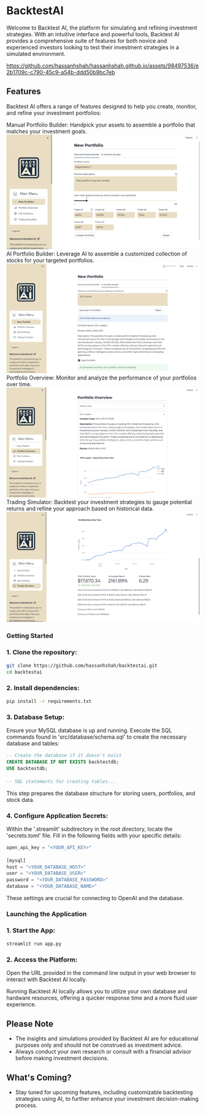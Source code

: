 # BacktestAI

Welcome to Backtest AI, the  platform for simulating and refining investment strategies. With an intuitive interface and powerful tools, Backtest AI provides a comprehensive suite of features for both novice and experienced investors looking to test their investment strategies in a simulated environment.

https://github.com/hassanhshah/hassanhshah.github.io/assets/98497536/e2b1709c-c790-45c9-a54b-ddd50b9bc7eb



## Features

Backtest AI offers a range of features designed to help you create, monitor, and refine your investment portfolios:

Manual Portfolio Builder: Handpick your assets to assemble a portfolio that matches your investment goals.
![Manual](/images/add_portfolios.png)
AI Portfolio Builder: Leverage AI to assemble a customized collection of stocks for your targeted portfolios.
![AI](/images/ai_portfolio.png)
Portfolio Overview: Monitor and analyze the performance of your portfolios over time.
![Overview](/images/portfolio_overview.png)
Trading Simulator: Backtest your investment strategies to gauge potential returns and refine your approach based on historical data.
![Trading](/images/trading_simulator.png)

### Getting Started

### 1. Clone the repository:
```bash
git clone https://github.com/hassanhshah/backtestai.git
cd backtestai
```

### 2. Install dependencies:
```bash
pip install -r requirements.txt
```

### 3. Database Setup:
Ensure your MySQL database is up and running. Execute the SQL commands found in 'src/database/schema.sql' to create the necessary database and tables:
```sql
-- Create the database if it doesn't exist
CREATE DATABASE IF NOT EXISTS backtestdb;
USE backtestdb;

-- SQL statements for creating tables...
```
This step prepares the database structure for storing users, portfolios, and stock data.

### 4. Configure Application Secrets:
Within the '.streamlit' subdirectory in the root directory, locate the 'secrets.toml' file. Fill in the following fields with your specific details:
```python
open_api_key = "<YOUR_API_KEY>"

[mysql]
host = "<YOUR_DATABASE_HOST>"
user = "<YOUR_DATABASE_USER>"
password = "<YOUR_DATABASE_PASSWORD>"
database = "<YOUR_DATABASE_NAME>"
```
These settings are crucial for connecting to OpenAI and the database.

### Launching the Application

### 1. Start the App:
```bash
streamlit run app.py
```

### 2. Access the Platform:
Open the URL provided in the command line output in your web browser to interact with Backtest AI locally.

Running Backtest AI locally allows you to utilize your own database and hardware resources, offering a quicker response time and a more fluid user experience.

## Please Note

* The insights and simulations provided by Backtest AI are for educational purposes only and should not be construed as investment advice.
* Always conduct your own research or consult with a financial advisor before making investment decisions.

## What's Coming?

* Stay tuned for upcoming features, including customizable backtesting strategies using AI, to further enhance your investment decision-making process.
